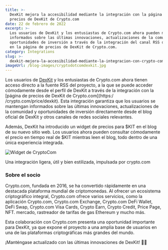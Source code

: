 ```yaml
---
title: >-
  DexKit mejora la accesibilidad mediante la integración con la página de
  precios de DexKit de Crypto.com
date: 22 de febrero de 2022
excerpt: >-
  Los usuarios de DexKit y los entusiastas de Crypto.com ahora pueden mantenerse
  informados sobre las últimas innovaciones, actualizaciones de la comunidad y
  oportunidades de inversión a través de la integración del canal RSS de DexKit
  en la página de precios de DexKit de Crypto.com.
category: Integrations
slug: >-
  dexkit-mejora-la-accesibilidad-mediante-la-integracion-con-crypto-coms-dexkit-price-page
imageUrl: /blog-images/cryptodotcomdexkit.jpg
---
```

Los usuarios de [DexKit](https://dexkit.com/) y los entusiastas de Crypto.com ahora tienen acceso directo a la fuente RSS del proyecto, a la que se puede acceder cómodamente desde el perfil de DexKit a través de la integración con la [página de precios de DexKit de Crypto.com](https:/ /crypto.com/price/dexkit). Esta integración garantiza que los usuarios se mantengan informados sobre las últimas innovaciones, actualizaciones de la comunidad y oportunidades de inversión directamente desde el blog oficial de DexKit y otros canales de redes sociales relevantes.

Además, DexKit ha introducido un widget de precios para $KIT en el blog de su nuevo sitio web. Los usuarios ahora pueden consultar cómodamente el precio en tiempo real de $KIT mientras leen el blog, todo dentro de una única experiencia integrada.

![Widget de CryptoCom](/blog-images/dexkit_cryptocomwp.png)

Una integración ligera, útil y bien estilizada, impulsada por crypto.com

### Sobre el socio

Crypto.com, fundada en 2016, se ha convertido rápidamente en una destacada plataforma mundial de criptomonedas. Al ofrecer un ecosistema criptográfico integral, Crypto.com ofrece varios servicios, como la aplicación Crypto.com, Crypto.com Exchange, Crypto.com DeFi Wallet, DeFi Swap, Crypto.com Visa Cards, Crypto Earn, Crypto Credit, Price Page, NFT. mercado, rastreador de tarifas de gas Ethereum y mucho más.

Esta colaboración con Crypto.com presenta una oportunidad importante para DexKit, ya que expone el proyecto a una amplia base de usuarios en una de las plataformas criptográficas más grandes del mundo.

¡Manténgase actualizado con las últimas innovaciones de DexKit! 🙋‍♂️
